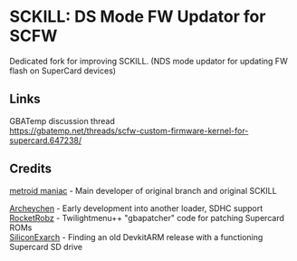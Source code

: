 # SCKILL: DS Mode FW Updator for SCFW

Dedicated fork for improving SCKILL. (NDS mode updator for updating FW flash on SuperCard devices)

## Links
GBATemp discussion thread  
https://gbatemp.net/threads/scfw-custom-firmware-kernel-for-supercard.647238/  

## Credits
[metroid maniac](https://github.com/metroid-maniac) - Main developer of original branch and original SCKILL

[Archeychen](https://github.com/ArcheyChen) - Early development into another loader, SDHC support  
[RocketRobz](https://github.com/RocketRobz) - Twilightmenu++ "gbapatcher" code for patching Supercard ROMs  
[SiliconExarch](https://github.com/SiliconExarch) - Finding an old DevkitARM release with a functioning Supercard SD drive
